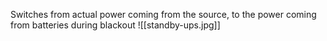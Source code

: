 Switches from actual power coming from the source, to the power coming from batteries during blackout
![[standby-ups.jpg]]